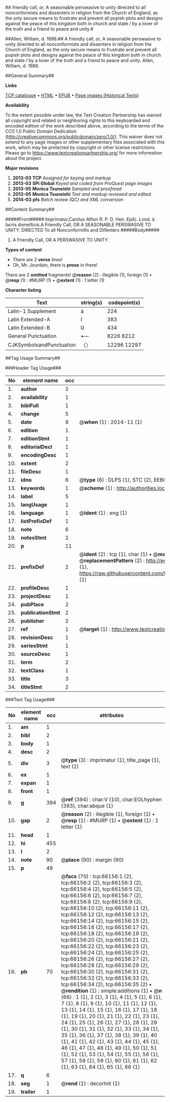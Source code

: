 #A friendly call, or, A seasonable perswasive to unity directed to all nonconformists and dissenters in religion from the Church of England, as the only secure means to frustrate and prevent all popish plots and designs against the peace of this kingdom both in church and state / by a lover of the truth and a friend to peace and unity.#

##Allen, William, d. 1686.##
A friendly call, or, A seasonable perswasive to unity directed to all nonconformists and dissenters in religion from the Church of England, as the only secure means to frustrate and prevent all popish plots and designs against the peace of this kingdom both in church and state / by a lover of the truth and a friend to peace and unity.
Allen, William, d. 1686.

##General Summary##

**Links**

[TCP catalogue](http://www.ota.ox.ac.uk/tcp/)  • 
[HTML](http://tei.it.ox.ac.uk/tcp/Texts-HTML/free/A23/A23665.html)  • 
[EPUB](http://tei.it.ox.ac.uk/tcp/Texts-EPUB/free/A23/A23665.epub) • 
[Page images (Historical Texts)](https://historicaltexts.jisc.ac.uk/eebo-12714234e)

**Availability**

To the extent possible under law, the Text Creation Partnership has waived all copyright and related or neighboring rights to this keyboarded and encoded edition of the work described above, according to the terms of the CC0 1.0 Public Domain Dedication (http://creativecommons.org/publicdomain/zero/1.0/). This waiver does not extend to any page images or other supplementary files associated with this work, which may be protected by copyright or other license restrictions. Please go to https://www.textcreationpartnership.org/ for more information about the project.

**Major revisions**

1. __2013-03__ __TCP__ *Assigned for keying and markup*
1. __2013-03__ __SPi Global__ *Keyed and coded from ProQuest page images*
1. __2013-05__ __Monica Tsuneishi__ *Sampled and proofread*
1. __2013-05__ __Monica Tsuneishi__ *Text and markup reviewed and edited*
1. __2014-03__ __pfs__ *Batch review (QC) and XML conversion*

##Content Summary##

#####Front#####
Imprimatur,Carolus Alſton R. P. D. Hen. Epiſc. Lond. à ſacris domeſticis.A Friendly Call, OR A SEASONABLE PERSWASIVE TO UNITY. DIRECTED To all Nonconformiſts and Diſſenters 
#####Body#####

1. A Friendly Call, OR A PERSWASIVE TO UNITY.

**Types of content**

  * There are 2 **verse** lines!
  * Oh, Mr. Jourdain, there is **prose** in there!

There are 2 **omitted** fragments! 
 @__reason__ (2) : illegible (1), foreign (1)  •  @__resp__ (1) : #MURP (1)  •  @__extent__ (1) : 1 letter (1)

**Character listing**


|Text|string(s)|codepoint(s)|
|---|---|---|
|Latin-1 Supplement|à|224|
|Latin Extended-A|ſ|383|
|Latin Extended-B|Ʋ|434|
|General Punctuation|•—|8226 8212|
|CJKSymbolsandPunctuation|〈〉|12296 12297|

##Tag Usage Summary##

###Header Tag Usage###

|No|element name|occ|attributes|
|---|---|---|---|
|1.|__author__|2||
|2.|__availability__|1||
|3.|__biblFull__|1||
|4.|__change__|5||
|5.|__date__|8| @__when__ (1) : 2014-11 (1)|
|6.|__edition__|1||
|7.|__editionStmt__|1||
|8.|__editorialDecl__|1||
|9.|__encodingDesc__|1||
|10.|__extent__|2||
|11.|__fileDesc__|1||
|12.|__idno__|6| @__type__ (6) : DLPS (1), STC (2), EEBO-CITATION (1), OCLC (1), VID (1)|
|13.|__keywords__|1| @__scheme__ (1) : http://authorities.loc.gov/ (1)|
|14.|__label__|5||
|15.|__langUsage__|1||
|16.|__language__|1| @__ident__ (1) : eng (1)|
|17.|__listPrefixDef__|1||
|18.|__note__|6||
|19.|__notesStmt__|2||
|20.|__p__|11||
|21.|__prefixDef__|2| @__ident__ (2) : tcp (1), char (1)  •  @__matchPattern__ (2) : ([0-9\-]+):([0-9IVX]+) (1), (.+) (1)  •  @__replacementPattern__ (2) : http://eebo.chadwyck.com/downloadtiff?vid=$1&page=$2 (1), https://raw.githubusercontent.com/textcreationpartnership/Texts/master/tcpchars.xml#$1 (1)|
|22.|__profileDesc__|1||
|23.|__projectDesc__|1||
|24.|__pubPlace__|2||
|25.|__publicationStmt__|2||
|26.|__publisher__|2||
|27.|__ref__|1| @__target__ (1) : http://www.textcreationpartnership.org/docs/. (1)|
|28.|__revisionDesc__|1||
|29.|__seriesStmt__|1||
|30.|__sourceDesc__|1||
|31.|__term__|2||
|32.|__textClass__|1||
|33.|__title__|3||
|34.|__titleStmt__|2||


###Text Tag Usage###

|No|element name|occ|attributes|
|---|---|---|---|
|1.|__am__|1||
|2.|__bibl__|2||
|3.|__body__|1||
|4.|__desc__|2||
|5.|__div__|3| @__type__ (3) : imprimatur (1), title_page (1), text (1)|
|6.|__ex__|1||
|7.|__expan__|1||
|8.|__front__|1||
|9.|__g__|394| @__ref__ (394) : char:V (10), char:EOLhyphen (383), char:abque (1)|
|10.|__gap__|2| @__reason__ (2) : illegible (1), foreign (1)  •  @__resp__ (1) : #MURP (1)  •  @__extent__ (1) : 1 letter (1)|
|11.|__head__|1||
|12.|__hi__|455||
|13.|__l__|2||
|14.|__note__|90| @__place__ (90) : margin (90)|
|15.|__p__|49||
|16.|__pb__|70| @__facs__ (70) : tcp:66156:1 (2), tcp:66156:2 (2), tcp:66156:3 (2), tcp:66156:4 (2), tcp:66156:5 (2), tcp:66156:6 (2), tcp:66156:7 (2), tcp:66156:8 (2), tcp:66156:9 (2), tcp:66156:10 (2), tcp:66156:11 (2), tcp:66156:12 (2), tcp:66156:13 (2), tcp:66156:14 (2), tcp:66156:15 (2), tcp:66156:16 (2), tcp:66156:17 (2), tcp:66156:18 (2), tcp:66156:19 (2), tcp:66156:20 (2), tcp:66156:21 (2), tcp:66156:22 (2), tcp:66156:23 (2), tcp:66156:24 (2), tcp:66156:25 (2), tcp:66156:26 (2), tcp:66156:27 (2), tcp:66156:28 (2), tcp:66156:29 (2), tcp:66156:30 (2), tcp:66156:31 (2), tcp:66156:32 (2), tcp:66156:33 (2), tcp:66156:34 (2), tcp:66156:35 (2)  •  @__rendition__ (1) : simple:additions (1)  •  @__n__ (66) : 1 (1), 2 (1), 3 (1), 4 (1), 5 (1), 6 (1), 7 (1), 8 (1), 9 (1), 10 (1), 11 (1), 12 (1), 13 (1), 14 (1), 15 (1), 16 (1), 17 (1), 18 (1), 19 (1), 20 (1), 21 (1), 22 (1), 23 (1), 24 (1), 25 (1), 26 (1), 27 (1), 28 (1), 29 (1), 30 (1), 31 (1), 32 (1), 33 (1), 34 (1), 35 (1), 36 (1), 37 (1), 38 (1), 39 (1), 40 (1), 41 (1), 42 (1), 43 (1), 44 (1), 45 (1), 46 (1), 47 (1), 48 (1), 49 (1), 50 (1), 51 (1), 52 (1), 53 (1), 54 (1), 55 (1), 56 (1), 57 (1), 58 (1), 59 (1), 60 (1), 61 (1), 62 (1), 63 (1), 64 (1), 65 (1), 66 (1)|
|17.|__q__|6||
|18.|__seg__|1| @__rend__ (1) : decorInit (1)|
|19.|__trailer__|1||
